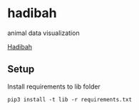 # hadibah
animal data visualization

[Hadibah](www.hadibah.com)

## Setup

Install requirements to lib folder
```
pip3 install -t lib -r requirements.txt
```
